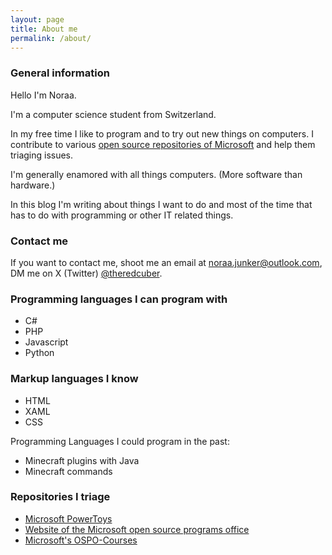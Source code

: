 ```yaml
---
layout: page
title: About me
permalink: /about/
---
```


### General information

Hello I'm Noraa.

I'm a computer science student from Switzerland.

In my free time I like to program and to try out new things on computers. I contribute to various [open source repositories of Microsoft](https://github.com/microsoft/) and help them triaging issues. 

I'm generally enamored with all things computers. (More software than hardware.)

In this blog I'm writing about things I want to do and most of the time that has to do with programming or other IT related things.
### Contact me

If you want to contact me, shoot me an email at <a href="mailto:noraa.junker@outlook.com">noraa.junker@outlook.com</a>, DM me on X (Twitter) <a href="https://x.com/theredcuber">@theredcuber</a>.

### Programming languages I can program with
* C#
* PHP 
* Javascript
* Python

### Markup languages I know

* HTML
* XAML
* CSS

Programming Languages I could program in the past:
* Minecraft plugins with Java
* Minecraft commands

### Repositories I triage

* [Microsoft PowerToys](https://github.com/microsoft/powertoys)
* [Website of the Microsoft open source programs office](https://github.com/microsoft/opensource.microsoft.com)
* [Microsoft's OSPO-Courses](https://github.com/microsoft/OSPO-Courses)

